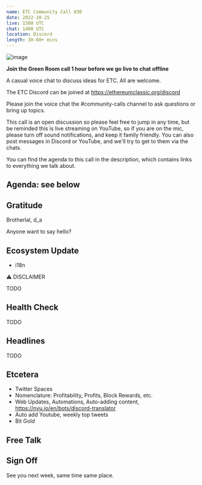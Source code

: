 ```yaml
---
name: ETC Community Call 030
date: 2022-10-25
live: 1500 UTC
chat: 1400 UTC
location: Discord
length: 30-60+ mins
---
```


![image](https://user-images.githubusercontent.com/1696942/198426461-de9dfe2c-4fd5-42c6-abb4-1c1205ce4d6e.png)

**Join the Green Room call 1 hour before we go live to chat offline**

A casual voice chat to discuss ideas for ETC. All are welcome.

The ETC Discord can be joined at https://ethereumclassic.org/discord

Please join the voice chat the #community-calls channel to ask questions or bring up topics.

This call is an open discussion so please feel free to jump in any time, but be reminded this is live streaming on YouTube, so if you are on the mic, please turn off sound notifications, and keep it family friendly. You can also post messages in Discord or YouTube, and we'll try to get to them via the chats.

You can find the agenda to this call in the description, which contains links to everything we talk about.

## Agenda: see below

## Gratitude

Brotherlal, d_a

Anyone want to say hello?

## Ecosystem Update

- i18n

⚠️ DISCLAIMER

TODO

## Health Check

TODO

## Headlines

TODO

## Etcetera

- Twitter Spaces
- Nomenclature: Profitability, Profits, Block Rewards, etc.
- Web Updates, Automations, Auto-adding content, https://nvu.io/en/bots/discord-translator
- Auto add Youtube, weekly top tweets
- Bit Gold

## Free Talk

## Sign Off

See you next week, same time same place.
